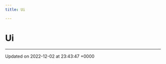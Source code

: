 ```yaml
---
title: Ui

---
```


# Ui








-------------------------------

Updated on 2022-12-02 at 23:43:47 +0000
